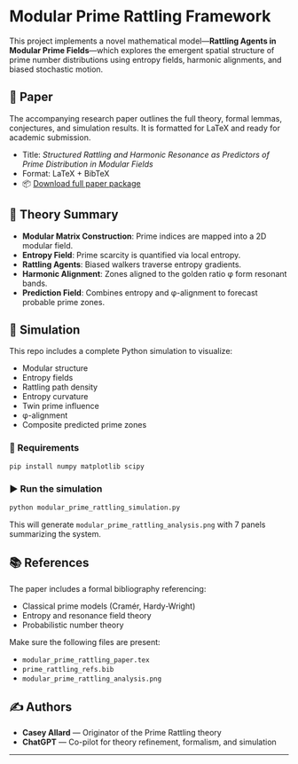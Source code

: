 
# Modular Prime Rattling Framework

This project implements a novel mathematical model—**Rattling Agents in Modular Prime Fields**—which explores the emergent spatial structure of prime number distributions using entropy fields, harmonic alignments, and biased stochastic motion.

## 📖 Paper

The accompanying research paper outlines the full theory, formal lemmas, conjectures, and simulation results. It is formatted for LaTeX and ready for academic submission.

- Title: *Structured Rattling and Harmonic Resonance as Predictors of Prime Distribution in Modular Fields*
- Format: LaTeX + BibTeX
- 📦 [Download full paper package](modular_prime_rattling_paper_bundle.zip)

## 🧠 Theory Summary

- **Modular Matrix Construction**: Prime indices are mapped into a 2D modular field.
- **Entropy Field**: Prime scarcity is quantified via local entropy.
- **Rattling Agents**: Biased walkers traverse entropy gradients.
- **Harmonic Alignment**: Zones aligned to the golden ratio φ form resonant bands.
- **Prediction Field**: Combines entropy and φ-alignment to forecast probable prime zones.

## 🔬 Simulation

This repo includes a complete Python simulation to visualize:

- Modular structure
- Entropy fields
- Rattling path density
- Entropy curvature
- Twin prime influence
- φ-alignment
- Composite predicted prime zones

### 🔧 Requirements
```bash
pip install numpy matplotlib scipy
```

### ▶ Run the simulation
```bash
python modular_prime_rattling_simulation.py
```

This will generate `modular_prime_rattling_analysis.png` with 7 panels summarizing the system.

## 📚 References

The paper includes a formal bibliography referencing:
- Classical prime models (Cramér, Hardy-Wright)
- Entropy and resonance field theory
- Probabilistic number theory

Make sure the following files are present:
- `modular_prime_rattling_paper.tex`
- `prime_rattling_refs.bib`
- `modular_prime_rattling_analysis.png`

## ✍ Authors
- **Casey Allard** — Originator of the Prime Rattling theory
- **ChatGPT** — Co-pilot for theory refinement, formalism, and simulation

---
